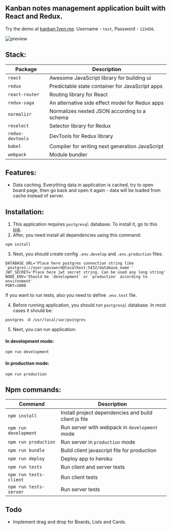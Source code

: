 ## Kanban notes management application built with React and Redux.
Try the demo at [kanban.1ven.me](http://kanban.1ven.me). Username - `test`, Password - `123456`.  

![preview](https://cloud.githubusercontent.com/assets/12725024/17170795/5a92aef0-53f6-11e6-84a2-7af742e60774.png)
## Stack:
| Package | Description |
| --- | --- |
| `react` | Awesome JavaScript library for building ui
| `redux` | Predictable state container for JavaScript apps
| `react-router` | Routing library for React
| `redux-saga` | An alternative side effect model for Redux apps
| `normalizr` | Normalizes nested JSON according to a schema
| `reselect` | Selector library for Redux
| `redux-devtools` | DevTools for Redux library
| `babel` | Compiler for writing next generation JavaScript
| `webpack` | Module bundler
## Features:
- Data caching. Everything data in application is cached, try to open board page, then go back and open it again - data will be loaded from cache instead of server.

## Installation:
1. This application requires `postgresql` database. To install it, go to this [link](https://www.postgresql.org/download/).  
2. After, you need install all dependencies using this command:
  ```
  npm install
  ```  

3. Next, you should create config `.env.develop` and `.env.production` files:
  ```
  DATABASE_URL='Place here postgres connection string like `postgres://user:password@localhost:5432/database_name`'
  JWT_SECRET='Place here jwt secret string. Can be used any long string'
  NODE_ENV='Should be `development` or `production` according to environment'
  PORT=3000
  ```
  If you want to run tests, also you need to define `.env.test` file.  

4. Before running application, you should run `postgresql` database. In most cases it should be:
  ```
  postgres -D /usr/local/var/postgres
  ```
5. Next, you can run application:  
  
  #### In development mode:
  ```
  npm run development
  ```
  #### In production mode:
  ```
  npm run production
  ``` 

## Npm commands:
| Command | Description |
| --- | --- |
| `npm install` | Install project dependencies and build client js file |
| `npm run development` | Run server with webpack in `development` mode |
| `npm run production` | Run server in `production` mode |
| `npm run bundle` | Build client javascript file for production |
| `npm run deploy` | Deploy app to heroku |
| `npm run tests` | Run client and server tests |
| `npm run tests-client` | Run client tests |
| `npm run tests-server` | Run server tests |
## Todo
- Implement drag and drop for Boards, Lists and Cards.
